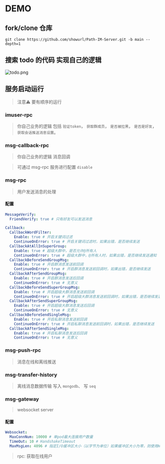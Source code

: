 # DEMO
## fork/clone 仓库
```shell
git clone https://github.com/showurl/Path-IM-Server.git -b main --depth=1
```
## 搜索 todo 的代码 实现自己的逻辑
![todo.png](https://raw.githubusercontent.com/showurl/Zero-IM-Docs/main/images/20220517/todo.png)

## 服务启动运行
> 注意⚠️ 要有顺序的运行

### imuser-rpc
> 你自己业务的逻辑 包括 `验证token`， `获取群成员`， `是否被拉黑`， `是否是好友`， `获取会话推送消息设置`。

### msg-callback-rpc
> 你自己业务的逻辑 消息回调

> 可通过 msg-rpc 服务进行配置 `disable`

### msg-rpc
> 用户发送消息的处理

#### 配置
```yaml
MessageVerify:
  FriendVerify: true # 只有好友可以发送消息

Callback:
  CallbackWordFilter:
    Enable: true # 开启关键词过滤
    ContinueOnError: true # 开启关键词过滤时，如果出错，是否继续发送
  CallbackAtAllInSuperGroup:
    Enable: true # 超级大群中，是否允许@所有人
    ContinueOnError: true # 超级大群中，@所有人时，如果出错，是否继续发送通知
  CallbackBeforeSendGroupMsg:
    Enable: true # 开启群消息发送前回调
    ContinueOnError: true # 开启群消息发送前回调时，如果出错，是否继续发送
  CallbackAfterSendGroupMsg:
    Enable: true # 开启群消息发送后回调
    ContinueOnError: true # 无意义
  CallbackBeforeSendSuperGroupMsg:
    Enable: true # 开启超级大群消息发送前回调
    ContinueOnError: true # 开启超级大群消息发送前回调时，如果出错，是否继续发送
  CallbackAfterSendSuperGroupMsg:
    Enable: true # 开启超级大群消息发送后回调
    ContinueOnError: true # 无意义
  CallbackBeforeSendSingleMsg:
    Enable: true # 开启私聊消息发送前回调
    ContinueOnError: true # 开启私聊消息发送前回调时，如果出错，是否继续发送
  CallbackAfterSendSingleMsg:
    Enable: true # 开启私聊消息发送后回调
    ContinueOnError: true # 无意义
```

### msg-push-rpc
> 消息在线和离线推送

### msg-transfer-history
> 离线消息数据传输 写入 `mongodb`、 写 `seq`

### msg-gateway
> websocket server
#### 配置
```yaml
Websocket:
  MaxConnNum: 10000 # 单pod最大连接用户数量
  TimeOut: 10 # HandshakeTimeout
  MaxMsgLen: 4096 # 指定I/O缓冲区大小（以字节为单位）如果缓冲区大小为零，则使用HTTP服务器分配的缓冲区。I/O缓冲区的大小不限制可以发送或接收的消息的大小。
```
> rpc: 获取在线用户